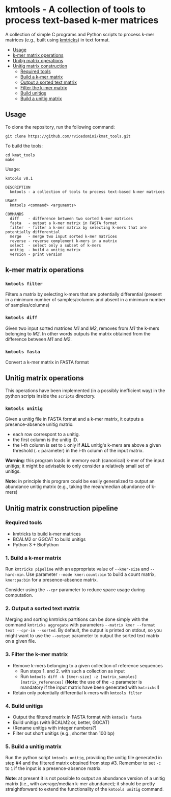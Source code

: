 # kmtools - A collection of tools to process text-based k-mer matrices

A collection of simple C programs and Python scripts to process k-mer matrices (e.g., built using [kmtricks](https://github.com/tlemane/kmtricks)) in text format.

+ [Usage](#usage)
+ [k-mer matrix operations](#k-mer-matrix-operations)
+ [Unitig matrix operations](#unitig-matrix-operations)
+ [Unitig matrix construction](#unitig-matrix-construction-pipeline)
    - [Required tools](#required-tools)
    - [Build a k-mer matrix](#1-build-a-k-mer-matrix)
    - [Output a sorted text matrix](#2-output-a-sorted-text-matrix)
    - [Filter the k-mer matrix](#3-filter-the-k-mer-matrix)
    - [Build unitigs](#4-build-unitigs)
    - [Build a unitig matrix](#5-build-a-unitig-matrix)

## Usage

To clone the repository, run the following command:
```
git clone https://github.com/rvicedomini/kmat_tools.git
```

To build the tools:
```
cd kmat_tools
make
```

Usage:
```
kmtools v0.1

DESCRIPTION
  kmtools - a collection of tools to process text-based k-mer matrices

USAGE
  kmtools <command> <arguments>

COMMANDS
  diff    - difference between two sorted k-mer matrices
  fasta   - output a k-mer matrix in FASTA format
  filter  - filter a k-mer matrix by selecting k-mers that are potentially differential
  merge   - merge two input sorted k-mer matrices
  reverse - reverse complement k-mers in a matrix
  select  - select only a subset of k-mers
  unitig  - build a unitig matrix
  version - print version
```

## k-mer matrix operations

### `kmtools filter`
Filters a matrix by selecting k-mers that are potentially differential (present in a minimum number of samples/columns and absent in a minimum number of samples/columns)

### `kmtools diff`
Given two input sorted matrices _M1_ and _M2_, removes from _M1_ the k-mers belonging to _M2_.
In other words outputs the matrix obtained from the difference between _M1_ and _M2_.

### `kmtools fasta`
Convert a k-mer matrix in FASTA format


## Unitig matrix operations

This operations have been implemented (in a possibly inefficient way) in the python scripts inside the `scripts` directory.

### `kmtools unitig`
Given a unitig file in FASTA format and a k-mer matrix, it outputs a presence-absence unitig matrix:
- each row correspont to a unitig.
- the first column is the unitig ID.
- the _i_-th column is set to `1` only if __ALL__ unitig's k-mers are above a given threshold (`-c` parameter) in the _i_-th column of the input matrix.

__Warning__: this program loads in memory each (canonical) k-mer of the input unitigs; it might be advisable to only consider a relatively small set of unitigs.

__Note__: in principle this program could be easily generalized to output an abundance unitig matrix (e.g., taking the mean/median abundance of k-mers)


## Unitig matrix construction pipeline

### Required tools

* kmtricks to build k-mer matrices
* BCALM2 or GGCAT to build unitigs
* Python 3 + BioPython

### 1. Build a k-mer matrix

Run `kmtricks pipeline` with an appropriate value of `--kmer-size` and `--hard-min`. Use parameter `--mode kmer:count:bin` to build a count matrix, `kmer:pa:bin` for a presence-absence matrix. 

Consider using the `--cpr` parameter to reduce space usage during computation.

### 2. Output a sorted text matrix

Merging and sorting kmtricks partitions can be done simply with the command `kmtricks aggregate` with parameters `--matrix kmer --format text --cpr-in --sorted`. By default, the output is printed on stdout, so you might want to use the `--output` parameter to output the sorted text matrix on a given file.

### 3. Filter the k-mer matrix

* Remove k-mers belonging to a given collection of reference sequences
    + Run steps 1. and 2. with such a collection as input
    + Run `kmtools diff -k [kmer-size] -z [matrix_samples] [matrix_references]` (__Note__: the use of the `-z` parameter is mandatory if the input matrix have been generated with `kmtricks`!)
* Retain only potentially differential k-mers with `kmtools filter`

### 4. Build unitigs

* Output the filtered matrix in FASTA format with `kmtools fasta`
* Build unitigs (with BCALM2 or, better, GGCAT)
* (Rename unitigs with integer numbers?)
* Filter out short unitigs (e.g., shorter than 100 bp)

### 5. Build a unitig matrix

Run the python script `kmtools unitig`, providing the unitig file generated in step #4 and the filtered matrix obtained from step #3.
Remember to set `-c` to `1` if the input is a presence-absence matrix.

__Note__: at present it is not possible to output an abundance version of a unitig matrix (i.e., with average/median k-mer abundance); it should be pretty straightforward to extend the functionality of the `kmtools unitig` command.
